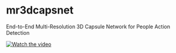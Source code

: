 # mr3dcapsnet
End-to-End Multi-Resolution 3D Capsule Network for People Action Detection

[![Watch the video](https://www.youtube.com/watch?v=2jPT8OslFOQ&list=PLWXQdL4wwCKYPd0NNUcp87ixwR56WuCW9/maxresdefault.jpg)](https://www.youtube.com/watch?v=2jPT8OslFOQ&list=PLWXQdL4wwCKYPd0NNUcp87ixwR56WuCW9)
